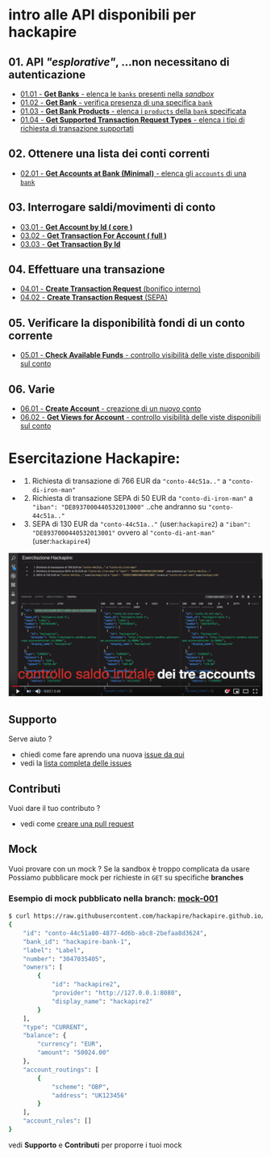 # intro alle API disponibili per hackapire
<!-- 
- Read the documentation
- Play with the sandbox
- Write some test code 
- Get some breat idea
-->
## 01. API *"esplorative"*, ...non necessitano di autenticazione
- [01.01 - **Get Banks** - elenca le `banks` presenti nella *sandbox*](./tutorial/01-01-get-banks.md)
- [01.02 - **Get Bank**  - verifica presenza di una specifica `bank`](./tutorial/01-02-get-bank.md)
- [01.03 - **Get Bank Products** - elenca i `products` della `bank` specificata](./tutorial/01-03-get-bank-products.md)
- [01.04 - **Get Supported Transaction Request Types** - elenca i tipi di richiesta di transazione supportati](./tutorial/01-04-get-supported-tr-req-types.md)

## 02. Ottenere una lista dei conti correnti 
- [02.01 - **Get Accounts at Bank (Minimal)** - elenca gli `accounts` di una `bank`](./tutorial/02-01-get-acconts-at-bank-minimal.md)

## 03. Interrogare saldi/movimenti di conto 
- [03.01 - **Get Account by Id ( core )**](./tutorial/03-01-get-acconts-by-id.md)
- [03.02 - **Get Transaction For Account ( full )**](./tutorial/03-02-get-trx-for-account-full.md)
- [03.03 - **Get Transaction By Id**](./tutorial/03-03-get-trx-by-id.md)

## 04. Effettuare una transazione
- [04.01 - **Create Transaction Request** (bonifico interno)](./tutorial/04-01-create-transaction-request-bo-interno.md)
- [04.02 - **Create Transaction Request** (SEPA)](./tutorial/04-02-create-transaction-request-sepa.md)

## 05. Verificare la disponibilità fondi di un conto corrente
- [05.01 - **Check Available Funds** -  controllo visibilità delle viste disponibili sul conto](./tutorial/05-01-check-available-funds.md)

## 06. Varie
- [06.01 - **Create Account** - creazione di un nuovo conto](./tutorial/06-01-create-account.md)
- [06.02 - **Get Views for Account** - controllo visibilità delle viste disponibili sul conto](./tutorial/06-02-bank-accounts-views.md)

# Esercitazione Hackapire: 

 - 1. Richiesta di transazione di 766 EUR da `"conto-44c51a.."` a `"conto-di-iron-man"`
 - 2. Richiesta di transazione SEPA di 50 EUR da `"conto-di-iron-man"` a `"iban": "DE8937000440532013000"` ..che andranno su `"conto-44c51a.."` 
 - 3. SEPA di 130 EUR da `"conto-44c51a.."` (user:`hackapire2`) a `"iban": "DE8937000440532013001"` ovvero al `"conto-di-ant-man"` (user:`hackapire4`) 


[![video esercitazione](./asset/esercitazione-04.png)](https://youtu.be/mH8vKhoiMPo "esercitazione")


## Supporto
Serve aiuto ? 
  - chiedi come fare aprendo una nuova [issue da qui](https://github.com/hackapire/hackapire.github.io/issues/new)
  - vedi la [lista completa delle issues](https://github.com/hackapire/hackapire.github.io/issues?utf8=✓&q=)

## Contributi 
Vuoi dare il tuo contributo ?
  - vedi come [creare una pull request](https://help.github.com/articles/creating-a-pull-request/)

## Mock
Vuoi provare con un mock ?
Se la sandbox è troppo complicata da usare
Possiamo pubblicare mock per richieste in `GET` su specifiche **branches**  
### Esempio di mock pubblicato nella branch: [mock-001](https://github.com/hackapire/hackapire.github.io/tree/mock-001)
``` bash
$ curl https://raw.githubusercontent.com/hackapire/hackapire.github.io/mock-001/obp/v3.1.0/my/banks/BANK_ID/accounts/ACCOUNT_ID/account/mocked-response.json
{
    "id": "conto-44c51a80-4877-4d6b-abc8-2befaa8d3624",
    "bank_id": "hackapire-bank-1",
    "label": "Label",
    "number": "3047035405",
    "owners": [
        {
            "id": "hackapire2",
            "provider": "http://127.0.0.1:8080",
            "display_name": "hackapire2"
        }
    ],
    "type": "CURRENT",
    "balance": {
        "currency": "EUR",
        "amount": "50024.00"
    },
    "account_routings": [
        {
            "scheme": "OBP",
            "address": "UK123456"
        }
    ],
    "account_rules": []
}
```

vedi **Supporto** e **Contributi** per proporre i tuoi mock

